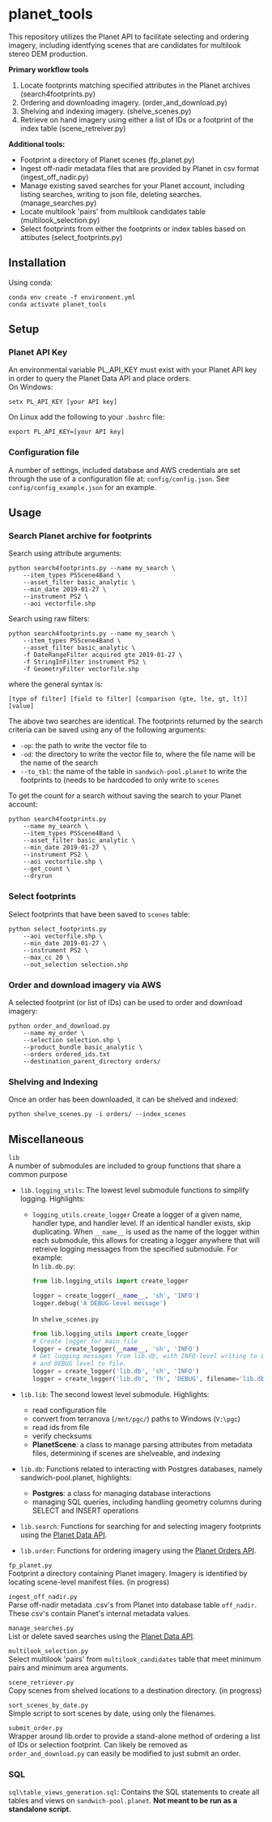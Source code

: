 # planet_tools

This repository utilizes the Planet API to facilitate selecting and ordering 
imagery, including identfying scenes that are candidates for multilook 
stereo DEM production.  

**Primary workflow tools**
1. Locate footprints matching specified attributes 
    in the Planet archives (search4footprints.py)  
2. Ordering and downloading imagery. (order_and_download.py)
3. Shelving and indexing imagery. (shelve_scenes.py)
4. Retrieve on hand imagery using either a list of IDs or 
    a footprint of the index table (scene_retreiver.py)

**Additional tools:**
* Footprint a directory of Planet scenes (fp_planet.py)
* Ingest off-nadir metadata files that are provided by Planet in 
    csv format (ingest_off_nadir.py)
* Manage existing saved searches for your Planet account, including 
    listing searches, writing to json file, deleting searches. 
    (manage_searches.py)  
* Locate multilook 'pairs' from multilook candidates table 
    (multilook_selection.py)
* Select footprints from either the footprints or index tables based
    on attibutes (select_footprints.py)


## Installation

Using conda:
```commandline
conda env create -f environment.yml
conda activate planet_tools
```
## Setup
### Planet API Key
An environmental variable PL_API_KEY must exist with your Planet API key in 
order to query the Planet Data API and place orders.  
On Windows:
```commandline
setx PL_API_KEY [your API key]
```
On Linux add the following to your `.bashrc` file:
```commandline
export PL_API_KEY=[your API key]
```

### Configuration file
A number of settings, included database and AWS credentials are set 
through the use of a configuration file at: `config/config.json`. 
See `config/config_example.json` for an example.

## Usage
### Search Planet archive for footprints
Search using attribute arguments:  
```commandline
python search4footprints.py --name my_search \ 
    --item_types PSScene4Band \
    --asset_filter basic_analytic \
    --min_date 2019-01-27 \
    --instrument PS2 \
    --aoi vectorfile.shp 
```

Search using raw filters:  
```commandline
python search4footprints.py --name my_search \ 
    --item_types PSScene4Band \
    --asset_filter basic_analytic \
    -f DateRangeFilter acquired gte 2019-01-27 \
    -f StringInFilter instrument PS2 \
    -f GeometryFilter vectorfile.shp
```
where the general syntax is:
```
[type of filter] [field to filter] [comparison (gte, lte, gt, lt)] [value]
```
The above two searches are identical. The footprints returned by the search
criteria can be saved using any of the following arguments:  
* `-op`: the path to write the vector file to
* `-od`: the directory to write the vector file to, where the file name 
will be the name of the search
* `--to_tbl`: the name of the table in `sandwich-pool.planet` to write
the footprints to (needs to be hardcoded to only write to `scenes`  

To get the count for a search without saving the search to your Planet 
account:
```commandline
python search4footprints.py 
    --name my_search \ 
    --item_types PSScene4Band \
    --asset_filter basic_analytic \
    --min_date 2019-01-27 \
    --instrument PS2 \
    --aoi vectorfile.shp \
    --get_count \
    --dryrun
```

### Select footprints
Select footprints that have been saved to `scenes` table:
```commandline
python select_footprints.py 
    --aoi vectorfile.shp \
    --min_date 2019-01-27 \
    --instrument PS2 \
    --max_cc 20 \
    --out_selection selection.shp
```

### Order and download imagery via AWS
A selected footprint (or list of IDs) can be used to order and download
imagery:
```commandline
python order_and_download.py 
    --name my_order \
    --selection selection.shp \
    --product_bundle basic_analytic \
    --orders ordered_ids.txt 
    --destination_parent_directory orders/
``` 

### Shelving and Indexing
Once an order has been downloaded, it can be shelved and indexed:
```commandline
python shelve_scenes.py -i orders/ --index_scenes
```

## Miscellaneous
`lib`  
A number of submodules are included to group functions that share a common purpose
* `lib.logging_utils`: The lowest level submodule functions to simplify logging. 
Highlights:
    * `logging_utils.create_logger` Create a logger of a given name, handler type, 
    and handler level. If an identical handler exists, skip duplicating. When 
    `__name__` is used as the name of the logger within each submodule, this allows
    for creating a logger anywhere that will retreive logging messages from the 
    specified submodule. For example:  
        In `lib.db.py`:  
        ```python
        from lib.logging_utils import create_logger
        
        logger = create_logger(__name__, 'sh', 'INFO')
        logger.debug('A DEBUG-level message')
        ```
        In `shelve_scenes.py`
        ```python
        from lib.logging_utils import create_logger
        # Create logger for main file
        logger = create_logger(__name__, 'sh', 'INFO')
        # Get logging messages from lib.db, with INFO-level writing to console
        # and DEBUG level to file.
        logger = create_logger('lib.db', 'sh', 'INFO')
        logger = create_logger('lib.db', 'fh', 'DEBUG', filename='lib.db.log')
        ```

* `lib.lib`: The second lowest level submodule. Highlights:
    * read configuration file
    * convert from terranova (`/mnt/pgc/`) paths to Windows (`V:\pgc`)
    * read ids from file
    * verify checksums
    * **PlanetScene**: a class to manage parsing attributes from metadata files,
        determining if scenes are shelveable, and indexing

* `lib.db`: Functions related to interacting with Postgres databases, namely
sandwich-pool.planet, highlights:
    * **Postgres**: a class for managing database interactions
    * managing SQL queries, including handling geometry columns during SELECT and 
        INSERT operations

* `lib.search`: Functions for searching for and selecting imagery footprints using
the [Planet Data API](https://developers.planet.com/docs/apis/data/).

* `lib.order`: Functions for ordering imagery using the 
[Planet Orders API](https://developers.planet.com/docs/orders/).

`fp_planet.py`  
Footprint a directory containing Planet imagery. Imagery is identified by locating
scene-level manifest files. (in progress)

`ingest_off_nadir.py`  
Parse off-nadir metadata .csv's from Planet into database table `off_nadir`. These
csv's contain Planet's internal metadata values.

`manage_searches.py`  
List or delete saved searches using the 
[Planet Data API](https://developers.planet.com/docs/apis/data/).

`multilook_selection.py`  
Select multilook 'pairs' from `multilook_candidates` table that meet minimum pairs and
minimum area arguments.
  
`scene_retriever.py`  
Copy scenes from shelved locations to a destination directory. (in progress)
  
`sort_scenes_by_date.py`  
Simple script to sort scenes by date, using only the filenames.

`submit_order.py`  
Wrapper around lib.order to provide a stand-alone method of ordering a list of IDs
or selection footprint. Can likely be removed as `order_and_download.py` can easily
be modified to just submit an order.

### SQL
`sql\table_views_generation.sql`: Contains the SQL statements to create all tables and
views on `sandwich-pool.planet`. **Not meant to be run as a standalone script.**
